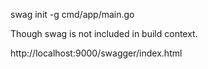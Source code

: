 swag init -g cmd/app/main.go

Though swag is not included in build context.

http://localhost:9000/swagger/index.html